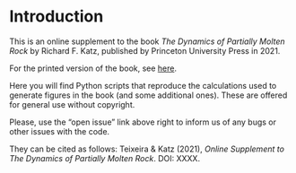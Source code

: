# Introduction

This is an online supplement to the book _The Dynamics of Partially Molten Rock_ by Richard F. Katz, published by Princeton University Press in 2021. 

For the printed version of the book, see [here](https://press.princeton.edu/books/hardcover/9780691176567/the-dynamics-of-partially-molten-rock).

Here you will find Python scripts that reproduce the calculations used to generate figures in the book (and some additional ones). These are offered for general use without copyright. 

Please, use the “open issue” link above right to inform us of any bugs or other issues with the code.

They can be cited as follows: Teixeira & Katz (2021), _Online Supplement to The Dynamics of Partially Molten Rock_.  DOI: XXXX.